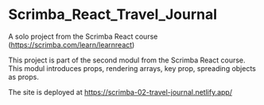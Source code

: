 # Scrimba_React_Travel_Journal
A solo project from the Scrimba React course (https://scrimba.com/learn/learnreact)

This project is part of the second modul from the Scrimba React course.
This modul introduces props, rendering arrays, key prop, spreading objects as props. 

The site is deployed at https://scrimba-02-travel-journal.netlify.app/
